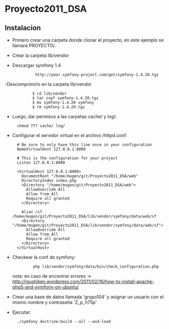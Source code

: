 Proyecto2011_DSA
================

Instalacion
------------
- Primero crear una carpeta donde clonar el proyecto, en este ejemplo se llamara PROYECTO/.
- Crear la carpeta lib/vendor
- Descargar symfony 1.4

                http://pear.symfony-project.com/get/symfony-1.4.20.tgz
-Descomprimirlo en la carpeta lib/vendor

                $ cd lib/vendor
                $ tar zxpf symfony-1.4.20.tgz
                $ mv symfony-1.4.20 symfony
                $ rm symfony-1.4.20.tgz

- Luego, dar permisos a las carpetas cache/ y log/:
                
        chmod 777 cache/ log/

- Configurar el servidor virtual en el archivo /httpd.conf:
        
        
        # Be sure to only have this line once in your configuration
        NameVirtualHost 127.0.0.1:8080
        
        # This is the configuration for your project
        Listen 127.0.0.1:8080
        
        <VirtualHost 127.0.0.1:8080>
          DocumentRoot "/home/mugen/git/Proyecto2011_DSA/web"
          DirectoryIndex index.php
          <Directory "/home/mugen/git/Proyecto2011_DSA/web">
            AllowOverride All
            Allow from All
            Require all granted
          </Directory>
        
          Alias /sf /home/mugen/git/Proyecto2011_DSA/lib/vendor/symfony/data/web/sf
          <Directory "/home/mugen/git/Proyecto2011_DSA/lib/vendor/symfony/data/web/sf">
            AllowOverride All
            Allow from All
            Require all granted
          </Directory>
        </VirtualHost>
          
 - Checkear la conf de symfony:
                
                php lib/vendor/symfony/data/bin/check_configuration.php
     nota: en caso de encontrar errores -> http://igushiken.wordpress.com/2011/02/16/how-to-install-apache-php5-and-symfony-on-ubuntu/
     
- Crear una base de datos llamada 'grupo104' y asignar un usuario con el mismo nombre y contraseña 'Z_p_h75p' 
- Ejecutar:

        ./symfony doctrine:build --all --and-load
